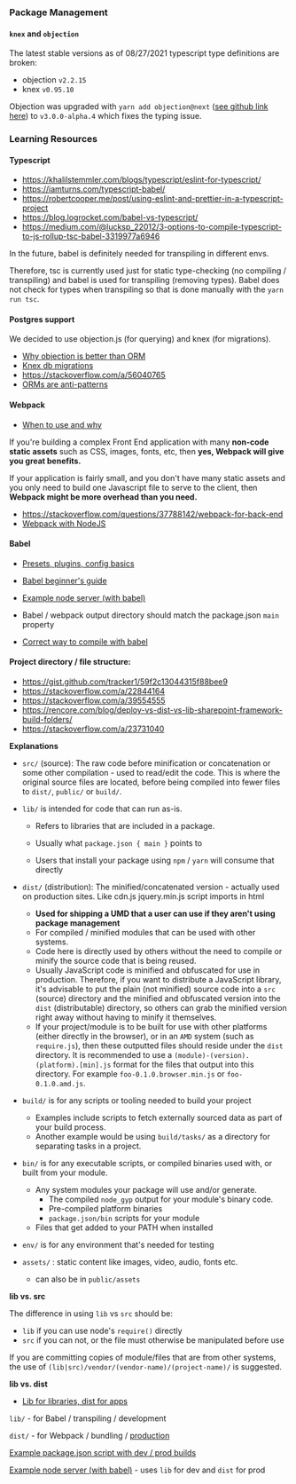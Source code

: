 ### Package Management

#### `knex` and `objection`

The latest stable versions as of 08/27/2021 typescript type definitions are broken:

- objection `v2.2.15`
- knex `v0.95.10`

Objection was upgraded with `yarn add objection@next` ([see github link here](https://github.com/Vincit/objection.js/issues/2012#issuecomment-881352171)) to `v3.0.0-alpha.4` which fixes the typing issue.

### Learning Resources

#### Typescript

- https://khalilstemmler.com/blogs/typescript/eslint-for-typescript/
- https://iamturns.com/typescript-babel/
- https://robertcooper.me/post/using-eslint-and-prettier-in-a-typescript-project
- https://blog.logrocket.com/babel-vs-typescript/
- https://medium.com/@lucksp_22012/3-options-to-compile-typescript-to-js-rollup-tsc-babel-3319977a6946

In the future, babel is definitely needed for transpiling in different envs.

Therefore, tsc is currently used just for static type-checking (no compiling / transpiling) and babel is used for transpiling (removing types). Babel does not check for types when transpiling so that is done manually with the `yarn run tsc`.

#### Postgres support

We decided to use objection.js (for querying) and knex (for migrations).

- [Why objection is better than ORM](https://www.jakso.me/blog/objection-to-orm-hatred)
- [Knex db migrations](https://medium.com/patrik-bego/database-schema-migrations-with-nodejs-de9d9090b177)
- https://stackoverflow.com/a/56040765
- [ORMs are anti-patterns](https://seldo.com/posts/orm_is_an_antipattern)

#### Webpack

- [When to use and why](https://blog.andrewray.me/webpack-when-to-use-and-why/)

If you're building a complex Front End application with many **non-code static assets** such as CSS, images, fonts, etc, then **yes, Webpack will give you great benefits.**

If your application is fairly small, and you don't have many static assets and you only need to build one Javascript file to serve to the client, then **Webpack might be more overhead than you need.**

- https://stackoverflow.com/questions/37788142/webpack-for-back-end
- [Webpack with NodeJS](https://www.section.io/engineering-education/webpack/)

#### Babel

- [Presets, plugins, config basics](https://medium.com/welldone-software/babel-js-guide-part-1-the-absolute-must-know-basics-plugins-presets-and-config-28150c199e45)
- [Babel beginner's guide](https://www.sitepoint.com/babel-beginners-guide/)
- [Example node server (with babel)](https://github.com/babel/example-node-server)
- Babel / webpack output directory should match the package.json `main` property

- [Correct way to compile with babel](https://gist.github.com/ncochard/6cce17272a069fdb4ac92569d85508f4#file-babel-webpack-md)

#### Project directory / file structure:

- https://gist.github.com/tracker1/59f2c13044315f88bee9
- https://stackoverflow.com/a/22844164
- https://stackoverflow.com/a/39554555
- https://rencore.com/blog/deploy-vs-dist-vs-lib-sharepoint-framework-build-folders/
- https://stackoverflow.com/a/23731040

**Explanations**

- `src/` (source): The raw code before minification or concatenation or some other compilation - used to read/edit the code. This is where the original source files are located, before being compiled into fewer files to `dist/`, `public/` or `build/`.

- `lib/` is intended for code that can run as-is.

  - Refers to libraries that are included in a package.

  - Usually what `package.json { main }` points to
  - Users that install your package using `npm` / `yarn` will consume that directly

- `dist/` (distribution): The minified/concatenated version - actually used on production sites. Like cdn.js jquery.min.js script imports in html
  - **Used for shipping a UMD that a user can use if they aren't using package management**
  - For compiled / minified modules that can be used with other systems.
  - Code here is directly used by others without the need to compile or minify the source code that is being reused.
  - Usually JavaScript code is minified and obfuscated for use in production. Therefore, if you want to distribute a JavaScript library, it's advisable to put the plain (not minified) source code into a `src` (source) directory and the minified and obfuscated version into the `dist` (distributable) directory, so others can grab the minified version right away without having to minify it themselves.
  - If your project/module is to be built for use with other platforms (either directly in the browser), or in an `AMD` system (such as `require.js`), then these outputted files should reside under the `dist` directory. It is recommended to use a `(module)-(version).(platform).[min].js` format for the files that output into this directory. For example `foo-0.1.0.browser.min.js` or `foo-0.1.0.amd.js`.

- `build/` is for any scripts or tooling needed to build your project
  - Examples include scripts to fetch externally sourced data as part of your build process.
  - Another example would be using `build/tasks/` as a directory for separating tasks in a project.
- `bin/` is for any executable scripts, or compiled binaries used with, or built from your module.
  - Any system modules your package will use and/or generate.
    - The compiled `node_gyp` output for your module's binary code.
    - Pre-compiled platform binaries
    - `package.json/bin` scripts for your module
  - Files that get added to your PATH when installed
- `env/` is for any environment that's needed for testing

- `assets/` : static content like images, video, audio, fonts etc.
  - can also be in `public/assets`

**lib vs. src**

The difference in using `lib` vs `src` should be:

- `lib` if you can use node's `require()` directly
- `src` if you can not, or the file must otherwise be manipulated before use

If you are committing copies of module/files that are from other systems, the use of `(lib|src)/vendor/(vendor-name)/(project-name)/` is suggested.

**lib vs. dist**

- [Lib for libraries, dist for apps](https://github.com/babel/babel/issues/7237#issuecomment-359515101)

`lib/` - for Babel / transpiling / development

`dist/` - for Webpack / bundling / [production](https://stackoverflow.com/a/59819042)

[Example package.json script with dev / prod builds](https://www.linkedin.com/pulse/building-es6-crud-api-nodejs-expressjs-babel-kanti-vekariya/?articleId=6654378570548379648)

[Example node server (with babel)](https://github.com/babel/example-node-server) - uses `lib` for dev and `dist` for prod


